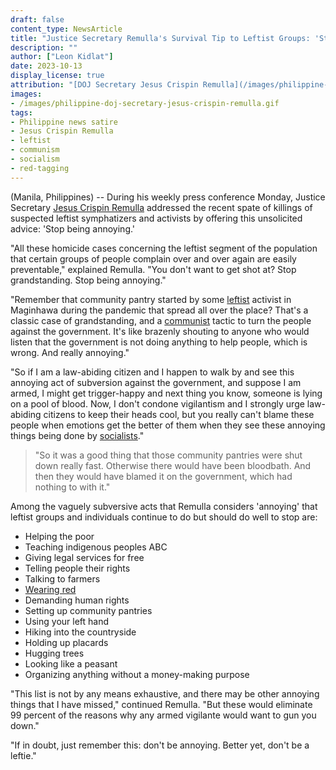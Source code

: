 ```yaml
---
draft: false
content_type: NewsArticle
title: "Justice Secretary Remulla's Survival Tip to Leftist Groups: 'Stop Being Annoying'"
description: ""
author: ["Leon Kidlat"]
date: 2023-10-13
display_license: true
attribution: "[DOJ Secretary Jesus Crispin Remulla](/images/philippine-doj-secretary-jesus-crispin-remulla.gif) photo from [Wikimedia](https://commons.wikimedia.org/wiki/File:Sec._Jesus_Crispin_Remulla_-_DOJ_Official_Portrait_(cropped).jpg?uselang=en#Licensing) (Public Domain)."
images:
- /images/philippine-doj-secretary-jesus-crispin-remulla.gif
tags:
- Philippine news satire
- Jesus Crispin Remulla
- leftist
- communism
- socialism
- red-tagging
---
```

(Manila, Philippines) -- During his weekly press conference Monday, Justice Secretary [Jesus Crispin Remulla](/tags/jesus-crispin-remulla/) addressed the recent spate of killings of suspected leftist symphatizers and activists by offering this unsolicited advice: 'Stop being annoying.'

"All these homicide cases concerning the leftist segment of the population that certain groups of people complain over and over again are easily preventable," explained Remulla. "You don't want to get shot at? Stop grandstanding. Stop being annoying."

"Remember that community pantry started by some [leftist](/tags/leftist/) activist in Maginhawa during the pandemic that spread all over the place? That's a classic case of grandstanding, and a [communist](/tags/communism) tactic to turn the people against the government. It's like brazenly shouting to anyone who would listen that the government is not doing anything to help people, which is wrong. And really annoying."

"So if I am a law-abiding citizen and I happen to walk by and see this annoying act of subversion against the government, and suppose I am armed, I might get trigger-happy and next thing you know, someone is lying on a pool of blood. Now, I don't condone vigilantism and I strongly urge law-abiding citizens to keep their heads cool, but you really can't blame these people when emotions get the better of them when they see these annoying things being done by [socialists](/tags/socialism/)."


>"So it was a good thing that those community pantries were shut down really fast. Otherwise there would have been bloodbath. And then they would have blamed it on the government, which had nothing to with it."

Among the vaguely subversive acts that Remulla considers 'annoying' that leftist groups and individuals continue to do but should do well to stop are:

- Helping the poor
- Teaching indigenous peoples ABC
- Giving legal services for free
- Telling people their rights
- Talking to farmers
- [Wearing red](/tags/red-tagging/)
- Demanding human rights
- Setting up community pantries
- Using your left hand
- Hiking into the countryside
- Holding up placards
- Hugging trees
- Looking like a peasant
- Organizing anything without a money-making purpose

"This list is not by any means exhaustive, and there may be other annoying things that I have missed," continued Remulla. "But these would eliminate 99 percent of the reasons why any armed vigilante would want to gun you down."

"If in doubt, just remember this: don't be annoying. Better yet, don't be a leftie."